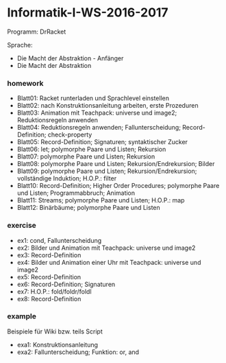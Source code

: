 # Informatik-I-WS-2016-2017 

Programm: DrRacket

Sprache: 
- Die Macht der Abstraktion - Anfänger
- Die Macht der Abstraktion

### homework
- Blatt01: Racket runterladen und Sprachlevel einstellen
- Blatt02: nach Konstruktionsanleitung arbeiten, erste Prozeduren
- Blatt03: Animation mit Teachpack: universe und image2; Reduktionsregeln anwenden
- Blatt04: Reduktionsregeln anwenden; Fallunterscheidung; Record-Definition; check-property
- Blatt05: Record-Definition; Signaturen; syntaktischer Zucker
- Blatt06: let; polymorphe Paare und Listen; Rekursion
- Blatt07: polymorphe Paare und Listen; Rekursion
- Blatt08: polymorphe Paare und Listen; Rekursion/Endrekursion; Bilder
- Blatt09: polymorphe Paare und Listen; Rekursion/Endrekursion;  vollständige Induktion; H.O.P.: filter
- Blatt10: Record-Definition; Higher Order Procedures; polymorphe Paare und Listen; Programmabbruch; Animation
- Blatt11: Streams; polymorphe Paare und Listen; H.O.P.: map
- Blatt12: Binärbäume; polymorphe Paare und Listen

### exercise
- ex1: cond, Fallunterscheidung
- ex2: Bilder und Animation mit Teachpack: universe und image2
- ex3: Record-Definition
- ex4: Bilder und Animation einer Uhr mit Teachpack: universe und image2
- ex5: Record-Definition
- ex6: Record-Definition; Signaturen
- ex7: H.O.P.: fold/foldr/foldl
- ex8: Record-Definition

### example
Beispiele für Wiki bzw. teils Script
- exa1: Konstruktionsanleitung
- exa2: Fallunterscheidung; Funktion: or, and 
